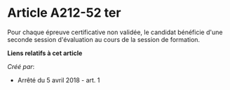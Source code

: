# Article A212-52 ter

Pour chaque épreuve certificative non validée, le candidat bénéficie d'une seconde session d'évaluation au cours de la
session de formation.

**Liens relatifs à cet article**

_Créé par_:

  - Arrêté du 5 avril 2018 - art. 1
